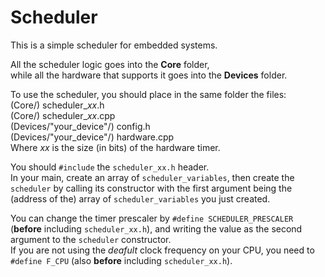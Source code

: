 # Scheduler

This is a simple scheduler for embedded systems.  
  
All the scheduler logic goes into the **Core** folder,  
while all the hardware that supports it goes into the **Devices** folder.  
  
To use the scheduler, you should place in the same folder the files:  
(Core/) scheduler_*xx*.h  
(Core/) scheduler_*xx*.cpp  
(Devices/"your_device"/) config.h  
(Devices/"your_device"/) hardware.cpp  
Where *xx* is the size (in bits) of the hardware timer.  
  
You should `#include` the `scheduler_xx.h` header.  
In your main, create an array of `scheduler_variables`, then create the `scheduler` by calling its constructor with the first argument being the (address of the) array of `scheduler_variables` you just created.  
  
You can change the timer prescaler by `#define SCHEDULER_PRESCALER` (**before** including `scheduler_xx.h`), and writing the value as the second argument to the `scheduler` constructor.  
If you are not using the *deafult* clock frequency on your CPU, you need to `#define F_CPU` (also **before** including `scheduler_xx.h`).  

